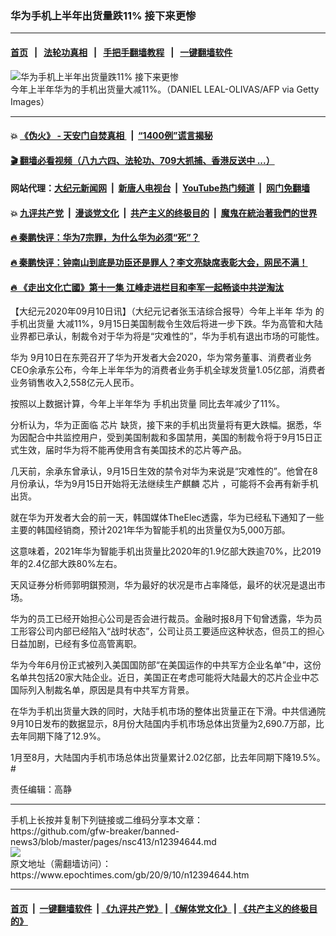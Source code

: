 ### 华为手机上半年出货量跌11% 接下来更惨
------------------------

#### [首页](https://github.com/gfw-breaker/banned-news3/blob/master/README.md) &nbsp;&nbsp;|&nbsp;&nbsp; [法轮功真相](https://github.com/begood0513/basic/blob/master/README.md)  &nbsp;&nbsp;|&nbsp;&nbsp; [手把手翻墙教程](https://github.com/gfw-breaker/guides/wiki)  &nbsp;&nbsp;|&nbsp;&nbsp; [一键翻墙软件](https://github.com/gfw-breaker/nogfw/blob/master/README.md)  



<div><img alt="华为手机上半年出货量跌11% 接下来更惨" class="attachment-djy_600_400 size-djy_600_400 wp-post-image" src="https://i.epochtimes.com/assets/uploads/2020/08/4212b944274b83f429244f60bbede8c6-600x400.jpg"/>
<div class="caption">
 今年上半年华为的手机出货量大减11%。（DANIEL LEAL-OLIVAS/AFP via Getty Images）
</div></div><hr/>

#### 💥 [《伪火》 - 天安门自焚真相 ](http://141.164.51.119:10000/videos/blog/weihuo.html)&nbsp; |&nbsp; [“1400例”谎言揭秘  ](http://141.164.51.119:10000/videos/blog/jiexi1400.html)

#### [ 🎬  翻墙必看视频（八九六四、法轮功、709大抓捕、香港反送中 ...）](https://github.com/gfw-breaker/links/blob/master/banned.md)

#### 网站代理：[大纪元新闻网](http://167.172.10.89:10080/gb/) &nbsp;|&nbsp; [新唐人电视台](http://167.172.10.89:8808/gb/)  &nbsp;|&nbsp; [YouTube热门频道](http://158.247.203.241/youtube.html) &nbsp;|&nbsp; [网门免翻墙](http://158.247.203.241:11000/show.aspx?name=ogHome)

#### 💥 [九评共产党](http://141.164.51.119:10000/videos/res/jiuping/)&nbsp; |&nbsp; [漫谈党文化](http://141.164.51.119:10000/videos/res/mtdwh/)&nbsp; |&nbsp; [共产主义的终极目的](http://141.164.51.119:10000/videos/res/zjmd/)&nbsp; |&nbsp; [魔鬼在統治著我們的世界](http://141.164.51.119:10000/videos/res/TheSpecter/)  

#### [ 🔥  秦鹏快评：华为7宗罪，为什么华为必须“死”？](http://141.164.51.119:10000/videos/news/qp01.html)

#### [ 🔥  秦鹏快评：钟南山到底是功臣还是罪人？李文亮缺席表彰大会，网民不满！](http://141.164.51.119:10000/videos/news/qp02.html)

#### [ 🔥  《走出文化亡國》第十一集 江峰走进栏目和李军一起畅谈中共逆淘汰](http://141.164.51.119:10000/videos/news/../res/zcwhwg/index.html)

<div><p>
 【大纪元2020年09月10日讯】（大纪元记者张玉洁综合报导）今年上半年
 <ok href="https://www.epochtimes.com/gb/tag/%E5%8D%8E%E4%B8%BA.html">
  华为
 </ok>
 的
 <ok href="https://www.epochtimes.com/gb/tag/%E6%89%8B%E6%9C%BA%E5%87%BA%E8%B4%A7%E9%87%8F.html">
  手机出货量
 </ok>
 大减11%，9月15日美国制裁令生效后将进一步下跌。华为高管和大陆业界都已承认，制裁令对于华为将是“灾难性的”，华为手机有退出市场的可能性。
</p>
<p>
 <ok href="https://www.epochtimes.com/gb/tag/%E5%8D%8E%E4%B8%BA.html">
  华为
 </ok>
 9月10日在东莞召开了华为开发者大会2020，华为常务董事、消费者业务CEO余承东公布，今年上半年华为的消费者业务手机全球发货量1.05亿部，消费者业务销售收入2,558亿元人民币。
</p>
<p>
 按照以上数据计算，今年上半年华为
 <ok href="https://www.epochtimes.com/gb/tag/%E6%89%8B%E6%9C%BA%E5%87%BA%E8%B4%A7%E9%87%8F.html">
  手机出货量
 </ok>
 同比去年减少了11%。
</p>
<p>
 分析认为，华为正面临
 <ok href="https://www.epochtimes.com/gb/tag/%E8%8A%AF%E7%89%87.html">
  芯片
 </ok>
 缺货，接下来的手机出货量将有更大跌幅。据悉，华为因配合中共监控用户，受到美国制裁和多国禁用，美国的制裁令将于9月15日正式生效，届时华为将不能再使用含有美国技术的芯片等产品。
</p>
<p>
 几天前，余承东曾承认，9月15日生效的禁令对华为来说是“灾难性的”。他曾在8月份承认，华为9月15日开始将无法继续生产麒麟
 <ok href="https://www.epochtimes.com/gb/tag/%E8%8A%AF%E7%89%87.html">
  芯片
 </ok>
 ，可能将不会再有新手机出货。
</p>
<p>
 就在华为开发者大会的前一天，韩国媒体TheElec透露，华为已经私下通知了一些主要的韩国经销商，预计2021年华为智能手机的出货量仅为5,000万部。
</p>
<p>
 这意味着，2021年华为智能手机出货量比2020年的1.9亿部大跌逾70%，比2019年的2.4亿部大跌80%左右。
</p>
<p>
 天风证券分析师郭明錤预测，华为最好的状况是市占率降低，最坏的状况是退出市场。
</p>
<p>
 华为的员工已经开始担心公司是否会进行裁员。金融时报8月下旬曾透露，华为员工形容公司内部已经陷入“战时状态”，公司让员工要适应这种状态，但员工的担心日益加剧，已经有多位高管离职。
</p>
<p>
 华为今年6月份正式被列入美国国防部“在美国运作的中共军方企业名单”中，这份名单共包括20家大陆企业。近日，美国正在考虑可能将大陆最大的芯片企业中芯国际列入制裁名单，原因是具有中共军方背景。
</p>
<p>
 在华为手机出货量大跌的同时，大陆手机市场的整体出货量正在下滑。中共信通院9月10日发布的数据显示，8月份大陆国内手机市场总体出货量为2,690.7万部，比去年同期下降了12.9%。
</p>
<p>
 1月至8月，大陆国内手机市场总体出货量累计2.02亿部，比去年同期下降19.5%。#
</p>
<p>
 责任编辑：高静
</p>
</div>
<hr/>
手机上长按并复制下列链接或二维码分享本文章：<br/>
https://github.com/gfw-breaker/banned-news3/blob/master/pages/nsc413/n12394644.md <br/>
<a href='https://github.com/gfw-breaker/banned-news3/blob/master/pages/nsc413/n12394644.md'><img src='https://github.com/gfw-breaker/banned-news3/blob/master/pages/nsc413/n12394644.md.png'/></a> <br/>
原文地址（需翻墙访问）：https://www.epochtimes.com/gb/20/9/10/n12394644.htm


------------------------
#### [首页](https://github.com/gfw-breaker/banned-news3/blob/master/README.md) &nbsp;|&nbsp; [一键翻墙软件](https://github.com/gfw-breaker/nogfw/blob/master/README.md) &nbsp;| [《九评共产党》](https://github.com/gfw-breaker/9ping.md/blob/master/README.md#九评之一评共产党是什么) | [《解体党文化》](https://github.com/gfw-breaker/jtdwh.md/blob/master/README.md) | [《共产主义的终极目的》](https://github.com/gfw-breaker/gczydzjmd.md/blob/master/README.md)


<img src='http://gfw-breaker.win/banned-news3/pages/nsc413/n12394644.md' width='0px' height='0px'/>
